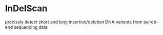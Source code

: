 # InDelScan
precisely detect short and long insertion/deletion DNA variants from paired-end sequencing data 
